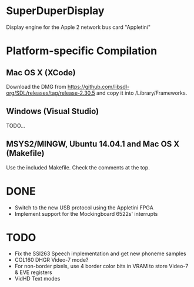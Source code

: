 # SuperDuperDisplay
Display engine for the Apple 2 network bus card "Appletini"

# Platform-specific Compilation
## Mac OS X (XCode)
Download the DMG from https://github.com/libsdl-org/SDL/releases/tag/release-2.30.5 and copy it into /Library/Frameworks.
## Windows (Visual Studio)
TODO...
## MSYS2/MINGW, Ubuntu 14.04.1 and Mac OS X (Makefile)
Use the included Makefile. Check the comments at the top.

# DONE
- Switch to the new USB protocol using the Appletini FPGA
- Implement support for the Mockingboard 6522s' interrupts

# TODO
- Fix the SSI263 Speech implementation and get new phoneme samples
- COL160 DHGR Video-7 mode?
- For non-border pixels, use 4 border color bits in VRAM to store Video-7 & EVE registers
- VidHD Text modes
